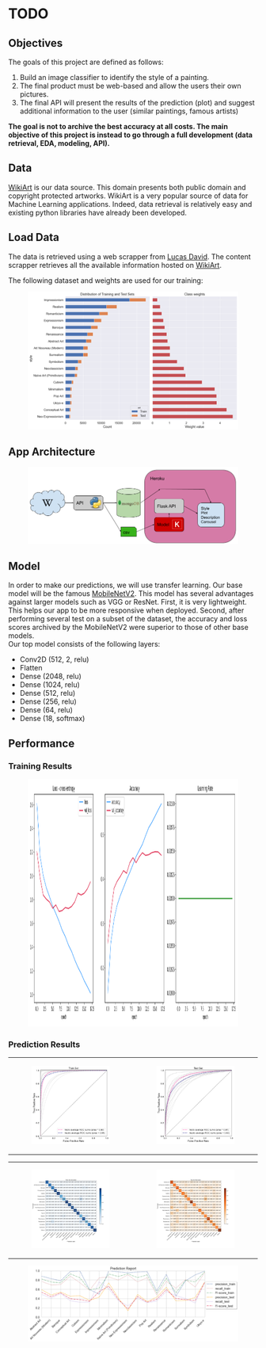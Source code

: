 # TODO

## Objectives

The goals of this project are defined as follows:
1. Build an image classifier to identify the style of a painting.
2. The final product must be web-based and allow the users their own pictures.
3. The final API will present the results of the prediction (plot) and suggest additional information to the user (similar paintings, famous artists)

**The goal is not to archive the best accuracy at all costs. The main objective of this project is instead to go through a full development (data retrieval, EDA, modeling, API).**

## Data

[WikiArt](https://www.wikiart.org/) is our data source. This domain presents both public domain and copyright protected artworks. WikiArt is a very popular source of data for Machine Learning applications. Indeed, data retrieval is relatively easy and existing python libraries have already been developed.

## Load Data

The data is retrieved using a web scrapper from [Lucas David](https://github.com/lucasdavid/wikiart).
The content scrapper retrieves all the available information hosted on [WikiArt](https://www.wikiart.org/).

The following dataset and weights are used for our training:
<figure>
    <img src="https://github.com/tdody/StyleYourArt/blob/master/app/static/output_22_0.png">
</figure>

## App Architecture

<figure>
    <img src="https://github.com/tdody/StyleYourArt/blob/master/app/static/Architecture.png">
</figure>

## Model

In order to make our predictions, we will use transfer learning. Our base model will be the famous [MobileNetV2](https://arxiv.org/abs/1801.04381). This model has several advantages against larger models such as VGG or ResNet. First, it is very lightweight. This helps our app to be more responsive when deployed. Second, after performing several test on a subset of the dataset, the accuracy and loss scores archived by the MobileNetV2 were superior to those of other base models.  
Our top model consists of the following layers:
 - Conv2D (512, 2, relu)
 - Flatten
 - Dense (2048, relu)
 - Dense (1024, relu)
 - Dense (512, relu)
 - Dense (256, relu)
 - Dense (64, relu)
 - Dense (18, softmax)

## Performance

### Training Results

<figure>
    <img src="https://github.com/tdody/StyleYourArt/blob/master/app/static/2_d/history.png" style="height:500px">
</figure>

### Prediction Results

<table>
    <tr>
        <td>
            <figure>
                <img src="https://github.com/tdody/StyleYourArt/blob/master/app/static/2_d/Train_Set_AUC_ROC.png">
            </figure>
        </td>
        <td>
            <figure>
                <img src="https://github.com/tdody/StyleYourArt/blob/master/app/static/2_d/Test_Set_AUC_ROC.png">
            </figure>
        </td>
    </tr>
</table>

<table>
    <tr>
        <td>
            <figure>
                <img src="https://github.com/tdody/StyleYourArt/blob/master/app/static/2_d/Train_Set_Normalize_confusion_matrix.png">
            </figure>
        </td>
        <td>
            <figure>
                <img src="https://github.com/tdody/StyleYourArt/blob/master/app/static/2_d/Test_Set_Normalize_confusion_matrix.png">
            </figure>
        </td>
    </tr>
</table>

<figure>
    <img src="https://github.com/tdody/StyleYourArt/blob/master/app/static/output_45_0.png">
</figure>